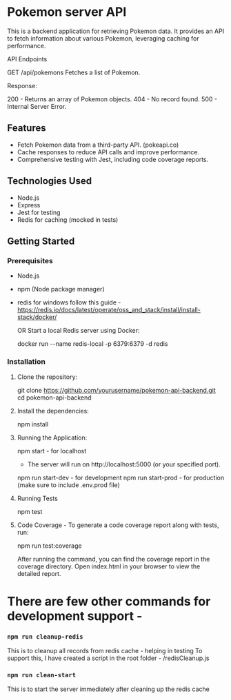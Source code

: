# Pokemon server API

This is a backend application for retrieving Pokemon data. It provides an API to fetch information about various Pokemon, leveraging caching for performance.

API Endpoints

GET /api/pokemons
Fetches a list of Pokemon.

Response:

200 - Returns an array of Pokemon objects.
404 - No record found.
500 - Internal Server Error.


## Features

- Fetch Pokemon data from a third-party API. (pokeapi.co)
- Cache responses to reduce API calls and improve performance.
- Comprehensive testing with Jest, including code coverage reports.

## Technologies Used

- Node.js
- Express
- Jest for testing
- Redis for caching (mocked in tests)

## Getting Started

### Prerequisites

- Node.js
- npm (Node package manager)
- redis
    for windows follow this guide - https://redis.io/docs/latest/operate/oss_and_stack/install/install-stack/docker/

    OR 
    Start a local Redis server using Docker:

    docker run --name redis-local -p 6379:6379 -d redis

### Installation

1. Clone the repository:

   git clone https://github.com/yourusername/pokemon-api-backend.git
   cd pokemon-api-backend
   
2. Install the dependencies:
    
   npm install

3. Running the Application:

   npm start - for localhost
      - The server will run on http://localhost:5000 (or your specified port).

   npm run start-dev - for development 
   npm run start-prod - for production (make sure to include .env.prod file)

4. Running Tests

    npm test

5. Code Coverage - To generate a code coverage report along with tests, run:

    npm run test:coverage

    After running the command, you can find the coverage report in the coverage directory. Open index.html in your browser to view the detailed report.


# There are few other commands for development support -

### `npm run cleanup-redis`
This is to cleanup all records from redis cache - helping in testing
To support this, I have created a script in the root folder - /redisCleanup.js

### `npm run clean-start`

This is to start the server immediately after cleaning up the redis cache